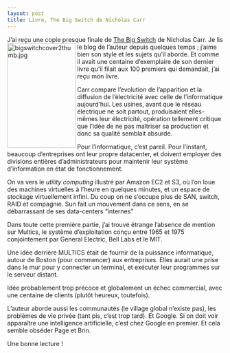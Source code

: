 ```yaml
---
layout: post
title: Livre, The Big Switch de Nicholas Carr
---
```

<p>J&#8217;ai reçu une copie presque finale de <a href="http://www.nicholasgcarr.com/bigswitch/">The Big Switch</a> de Nicholas Carr.
<img src="/assets/2008/1/27/bigswitchcover2thumb.jpg" alt="bigswitchcover2thumb.jpg" border="0" width="160" height="243" align="left" />
Je lis le blog de l&#8217;auteur depuis quelques temps ; j&#8217;aime bien son style et les sujets qu&#8217;il aborde.
Et comme il avait une centaine d&#8217;exemplaire de son dernier livre qu&#8217;il filait aux 100 premiers qui demandait, j&#8217;ai reçu mon livre.</p>

<p>Carr compare l&#8217;evolution de l&#8217;apparition et la diffusion de l&#8217;électricité avec celle de l&#8217;informatique aujourd&#8217;hui. Les usines, avant que le réseau électrique ne soit partout, produisaient elles-mêmes leur électricité, opération tellement critique que l&#8217;idée de ne pas maîtriser sa production et donc sa qualité semblait absurde.</p>

<p>Pour l&#8217;informatique, c&#8217;est pareil. Pour l&#8217;instant, beaucoup d&#8217;entreprises ont leur propre datacenter, et doivent employer des divisions entières d&#8217;administrateurs pour maintenir leur système d&#8217;information en état de fonctionnement.</p>

<p>On va vers le <i>utility computing</i> illustré par Amazon EC2 et S3, où l&#8217;on loue des machines virtuelles à l&#8217;heure en quelques minutes, et un espace de stockage virtuellement infini. Du coup on ne s&#8217;occupe plus de SAN, switch, RAID et compagnie. Sun fait un mouvement dans ce sens, en se débarrassant de ses data-centers &#8220;internes&#8221;</p>

<p>Dans toute cette première partie, j&#8217;ai trouvé étrange l&#8217;absence de mention sur Multics, le système d&#8217;exploitation conçu entre 1965 et 1975 conjointement par General Electric, Bell Labs et le MIT.</p>

<p>Une idée derrière MULTICS était de fournir de la puissance informatique, autour de Boston (pour commencer) aux entreprises. Elles aurait une prise dans le mur pour y connecter un terminal, et exécuter leur programmes sur le serveur distant.</p>

<p>Idée probablement trop précoce et globalement un échec commercial, avec une centaine de clients (plutôt heureux, toutefois).</p>

<p>L&#8217;auteur aborde aussi les communautés (le village global n&#8217;existe pas), les problèmes de vie privée (tant pis, c&#8217;est trop tard).
Et Google. Si on doit voir apparaître une intelligence artificielle, c&#8217;est chez Google en premier. Et cela semble obséder  Page et Brin.</p>

<p>Une bonne lecture !</p>      
